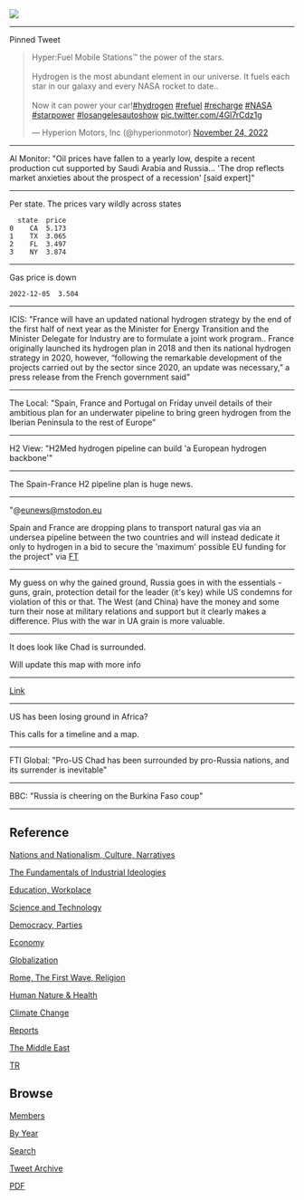 <img src="https://drive.google.com/uc?export=view&id=1B2wf9R7AMH1d7Vw6e2mucLbIQ5NSjir7"/>

---

Pinned Tweet

<blockquote class="twitter-tweet"><p lang="en" dir="ltr">Hyper:Fuel Mobile Stations™ the power of the stars.<br><br>Hydrogen is the most abundant element in our universe. It fuels each star in our galaxy and every NASA rocket to date.. <br><br>Now it can power your car!<a href="https://twitter.com/hashtag/hydrogen?src=hash&amp;ref_src=twsrc%5Etfw">#hydrogen</a> <a href="https://twitter.com/hashtag/refuel?src=hash&amp;ref_src=twsrc%5Etfw">#refuel</a> <a href="https://twitter.com/hashtag/recharge?src=hash&amp;ref_src=twsrc%5Etfw">#recharge</a> <a href="https://twitter.com/hashtag/NASA?src=hash&amp;ref_src=twsrc%5Etfw">#NASA</a> <a href="https://twitter.com/hashtag/starpower?src=hash&amp;ref_src=twsrc%5Etfw">#starpower</a> <a href="https://twitter.com/hashtag/losangelesautoshow?src=hash&amp;ref_src=twsrc%5Etfw">#losangelesautoshow</a> <a href="https://t.co/4Gl7rCdz1g">pic.twitter.com/4Gl7rCdz1g</a></p>&mdash; Hyperion Motors, Inc (@hyperionmotor) <a href="https://twitter.com/hyperionmotor/status/1595587623783141376?ref_src=twsrc%5Etfw">November 24, 2022</a></blockquote> <script async src="https://platform.twitter.com/widgets.js" charset="utf-8"></script>

---

Al Monitor: "Oil prices have fallen to a yearly low, despite a recent
production cut supported by Saudi Arabia and Russia... 'The drop
reflects market anxieties about the prospect of a recession' [said
expert]"

---

Per state. The prices vary wildly across states

```text
  state  price
0    CA  5.173
1    TX  3.065
2    FL  3.497
3    NY  3.874
```

---

Gas price is down 

```
2022-12-05  3.504
```

---

ICIS: "France will have an updated national hydrogen strategy by the
end of the first half of next year as the Minister for Energy
Transition and the Minister Delegate for Industry are to formulate a
joint work program.. France originally launched its hydrogen plan in
2018 and then its national hydrogen strategy in 2020, however,
“following the remarkable development of the projects carried out by
the sector since 2020, an update was necessary,” a press release from
the French government said"

---

The Local: "Spain, France and Portugal on Friday unveil details of
their ambitious plan for an underwater pipeline to bring green
hydrogen from the Iberian Peninsula to the rest of Europe"

---

H2 View: "H2Med hydrogen pipeline can build 'a European hydrogen backbone'"

---

The Spain-France H2 pipeline plan is huge news.

---

"@eunews@mstodon.eu

Spain and France are dropping plans to transport natural gas via an
undersea pipeline between the two countries and will instead dedicate
it only to hydrogen in a bid to secure the 'maximum' possible EU
funding for the project" via [FT](https://www.ft.com/content/b0fbbaaf-3c21-4ba2-836c-fc2998048654)

---

My guess on why the gained ground, Russia goes in with the essentials - 
guns, grain, protection detail for the leader (it's key) while US
condemns for violation of this or that. The West (and China) have the
money and some turn their nose at military relations and support but
it clearly makes a difference. Plus with the war in UA grain is more
valuable.

---

It does look like Chad is surrounded.

Will update this map with more info

---

[Link](2022/12/ru-africa.html)

---

US has been losing ground in Africa? 

This calls for a timeline and a map. 

---

FTI Global: "Pro-US Chad has been surrounded by pro-Russia nations,
and its surrender is inevitable"

---

BBC: "Russia is cheering on the Burkina Faso coup"

---

## Reference

[Nations and Nationalism, Culture, Narratives](2013/02/nations-and-nationalism.html)

[The Fundamentals of Industrial Ideologies](2011/04/fundamentals-of-industrial-ideologies.html)

[Education, Workplace](2017/09/education-workplace.html)

[Science and Technology](2018/09/science-technology.html)

[Democracy, Parties](2016/11/democracy.html)

[Economy](2018/05/economy.html)

[Globalization](2018/09/globalization.html)

[Rome, The First Wave, Religion](2017/12/rome.html)

[Human Nature & Health](2020/07/human-nature.html)

[Climate Change](2018/12/climate.html)

[Reports](2019/05/reports.html)

[The Middle East](2019/07/middleeast.html)

[TR](../tr)

## Browse

[Members](2022/08/members.html)

[By Year](years.html)

[Search](search.html)

[Tweet Archive](tweets/index.html)

[PDF](https://drive.google.com/uc?export=view&id=1FSi-1MnqXVq_PVTEXzzflwN8-7h92N_R)

